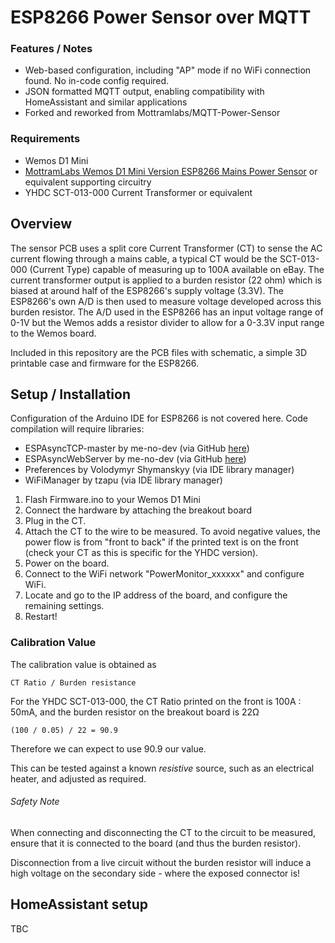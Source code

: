 # ESP8266 Power Sensor over MQTT 

### Features / Notes
- Web-based configuration, including "AP" mode if no WiFi connection found. No in-code config required.
- JSON formatted MQTT output, enabling compatibility with HomeAssistant and similar applications
- Forked and reworked from Mottramlabs/MQTT-Power-Sensor

### Requirements
- Wemos D1 Mini
- [MottramLabs Wemos D1 Mini Version ESP8266 Mains Power Sensor](https://www.mottramlabs.com/esp_products.html) or equivalent supporting circuitry
- YHDC SCT-013-000 Current Transformer or equivalent

## Overview
The sensor PCB uses a split core Current Transformer (CT) to sense the AC current flowing through a mains cable, a typical CT would be the SCT-013-000 (Current Type) capable of measuring up to 100A available on eBay. The current transformer output is applied to a burden resistor (22 ohm) which is biased at around half of the ESP8266's supply voltage (3.3V). The ESP8266's own A/D is then used to measure voltage developed across this burden resistor.  The A/D used in the ESP8266 has an input voltage range of 0-1V but the Wemos adds a resistor divider to allow for a 0-3.3V input range to the Wemos board. 

Included in this repository are the PCB files with schematic, a simple 3D printable case and firmware for the ESP8266.

## Setup / Installation
Configuration of the Arduino IDE for ESP8266 is not covered here.
Code compilation will require libraries:
- ESPAsyncTCP-master by me-no-dev (via GitHub [here](https://github.com/me-no-dev/ESPAsyncTCP))
- ESPAsyncWebServer by me-no-dev (via GitHub [here](https://github.com/me-no-dev/ESPAsyncWebServer))
- Preferences by Volodymyr Shymanskyy (via IDE library manager)
- WiFiManager by tzapu (via IDE library manager)

1. Flash Firmware.ino to your Wemos D1 Mini
2. Connect the hardware by attaching the breakout board
3. Plug in the CT.
4. Attach the CT to the wire to be measured. To avoid negative values, the power flow is from "front to back" if the printed text is on the front (check your CT as this is specific for the YHDC version).
5. Power on the board.
6. Connect to the WiFi network "PowerMonitor_xxxxxx" and configure WiFi.
7. Locate and go to the IP address of the board, and configure the remaining settings.
8. Restart!

### Calibration Value
The calibration value is obtained as
```
CT Ratio / Burden resistance
```
For the YHDC SCT-013-000, the CT Ratio printed on the front is 100A : 50mA, and the burden resistor on the breakout board is 22Ω
```
(100 / 0.05) / 22 = 90.9
```
Therefore we can expect to use 90.9 our value.

This can be tested against a known *resistive* source, such as an electrical heater, and adjusted as required.

###### Safety Note

When connecting and disconnecting the CT to the circuit to be measured, ensure that it is connected to the board (and thus the burden resistor).

Disconnection from a live circuit without the burden resistor will induce a high voltage on the secondary side - where the exposed connector is!

## HomeAssistant setup
TBC
